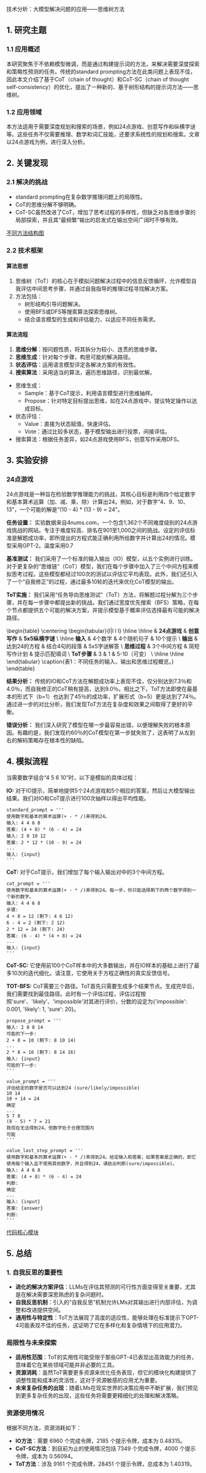 技术分析：大模型解决问题的应用——思维树方法

## 1. 研究主题

### 1.1 应用概述

本研究聚焦于不依赖模型微调，而是通过构建提示词的方法，来解决需要深度探索和策略性预测的任务。传统的standard prompting方法在此类问题上表现不佳，因此本文介绍了基于CoT（chain of thought）和CoT-SC（chain of thought self-consistency）的优化，提出了一种新的、基于树形结构的提示词方法——思维树。

### 1.2 应用领域

本方法适用于需要深度规划和搜索的场景，例如24点游戏、创意写作和纵横字谜等。这些任务不仅需要推理、数学和词汇技能，还要求系统性的规划和搜索。文章以24点游戏为例，进行深入分析。

## 2. 关键发现

### 2.1 解决的挑战

- standard prompting在复杂数学推理问题上的局限性。
- CoT的思维分解不够明确。
- CoT-SC虽然改进了CoT，增加了思考过程的多样性，但缺乏对各思维步骤的局部探索，并且其“最频繁”输出的启发式在输出空间广阔时不够有效。

[不同方法结构图](./pictures/teaser.png)

### 2.2 技术框架

#### 算法思想

1. 思维树（ToT）的核心在于模拟问题解决过程中的信息反馈循环，允许模型自我评估中间思考步骤，并通过自我指导的推理过程寻找解决方案。
2. 方法包括：
   - 树形结构引导问题解决。
   - 使用BFS或DFS等搜索算法探索思维树。
   - 结合语言模型的生成和评估能力，以适应不同任务需求。

#### 算法流程

1. **思维分解**：按问题性质，将其拆分为较小、连贯的思维步骤。
2. **思维生成**：针对每个步骤，构思可能的解决路径。
3. **状态评估**：运用语言模型评定各解决方案的有效性。
4. **搜索算法**：采用适当的算法，遍历思维路径，识别最优解。

- 思维生成：
  - Sample：基于CoT提示，利用语言模型进行思维抽样。
  - Propose：针对特定目标提出思维，如在24点游戏中，提议特定操作以达成目标。
- 状态评估：
  - Value：直接为状态赋值，快速评估。
  - Vote：通过比较多状态，基于模型输出进行投票，间接评估。
- 搜索算法：根据任务差异，如24点游戏使用BFS，创意写作采用DFS。

## 3. 实验安排

### 24点游戏

24点游戏是一种旨在检验数学推理能力的挑战，其核心目标是利用四个给定数字和基本算术运算（加、减、乘、除）计算出24。例如，对于数字“4、9、10、13”，一个可能的解是“(10 - 4) * (13 - 9) = 24”。

**任务设置：** 实验数据来自4nums.com，一个包含1,362个不同难度级别的24点游戏挑战的网站。专注于难度较高、排名在901至1,000之间的挑战。设定的评估标准是解题成功率，即所提出的方程式能正确利用所给数字并计算出24的情况。模型采用GPT-2。温度采用0.7

**基准测试：** 我们采用了一个标准的输入输出（IO）模型，以五个实例进行训练。对于更复杂的“思维链”（CoT）模型，我们在每个步骤中加入了三个中间方程来模拟思考过程。这些模型都经过100次的测试以评估它平均表现。此外，我们还引入了一个“自我修正”的过程，通过最多10轮的迭代来优化CoT模型的输出。

**ToT实施：** 我们采用“任务导向思维测试”（ToT）方法，将解题过程分解为三个步骤，并在每一步骤中都提出新的挑战。我们通过宽度优先搜索（BFS）策略，在每个节点都提供五个可能的解决方案，并提示模型基于概率评估选择最有可能的解决路径。

\begin{table}
\centering
\begin{tabular}{l|l l l}
\hline \hline
 & **24点游戏** & **创意写作** & **5x5纵横字谜** \\
\hline
**输入** & 4个数字 & 4个随机句子 & 10个提示 \\
**输出** & 达到24的方程 & 结合4句的段落 & 5x5字谜解答 \\
**思维过程** & 3个中间方程 & 简短写作计划 & 提示匹配填词 \\
**ToT步骤** & 3 & 1 & 5-10（可变） \\
\hline \hline
\end{tabular}
\caption{表1：不同任务的输入、输出和思维过程概览。}
\end{table}

**结果分析：** 传统的IO和CoT方法在解题成功率上表现不佳，仅分别达到7.3％和4.0％，而自我修正的CoT稍有提高，达到9.0％。相比之下，ToT方法即使在最基本的形式下（b=1）也达到了45％的成功率，扩展形式（b=5）更是达到了74％。通过进一步的对比分析，我们发现ToT方法在复杂度和效果之间取得了更好的平衡。

**错误分析：** 我们深入研究了模型在哪一步最容易出错，以便理解失败的根本原因。有趣的是，我们发现约60％的CoT模型在第一步就失败了，这表明了从左到右的解码策略存在根本性的缺陷。


## 4. 模拟流程

当需要数字组合“4 5 6 10”时，以下是模拟的具体过程：

**IO:** 对于IO提示，简单地提供5个24点游戏和5个相应的答案，然后让大模型输出结果。我们对IO和CoT提示进行100次抽样以得出平均性能。
```plaintext
standard_prompt = '''
使用数字和基本的算术运算(+ - * /)来得到24。
输入: 4 4 6 8
答案: (4 + 8) * (6 - 4) = 24
输入: 2 9 10 12
答案: 2 * 12 * (10 - 9) = 24
...
输入: {input}
'''
```

**CoT:** 对于CoT提示，我们增加了每个输入输出对中的3个中间方程。
```plaintext
cot_prompt = '''
使用数字和基本的算术运算(+ - * /)来得到24。每一步，你只能选择剩下的两个数字得到一个新的数字。
输入: 4 4 6 8
步骤:
4 + 8 = 12 (剩下: 4 6 12)
6 - 4 = 2 (剩下: 2 12)
2 * 12 = 24 (剩下: 24)
答案: (6 - 4) * (4 + 8) = 24
...
输入: {input}
'''
```

**CoT-SC:** 它使用前100个CoT样本中的大多数输出，并在IO样本的基础上进行了最多10次的迭代细化。请注意，它使用关于方程正确性的真实反馈信号。

**TOT-BFS:** CoT需要三个路径。ToT首先只需要生成多个结果节点。生成完毕后，我们需要找到最佳路径。此时有一个评估过程，评估过程按照'sure'、'likely'、'impossible'对其进行评价，分数的设定为{'impossible': 0.001, 'likely': 1, 'sure': 20}。
```plaintext
propose_prompt = '''
输入: 2 8 8 14
可能的下一步:
2 + 8 = 10 (剩下: 8 10 14)
...
2 * 8 = 16 (剩下: 8 14 16)
输入: {input}
可能的下一步:
'''

value_prompt = '''
评估给定的数字是否可以达到24 (sure/likely/impossible)
10 14
10 + 14 = 24
确定
...
5 7 8
(8 - 5) * 7 = 21
我现在无法得到24，但数字处于合理范围内
可能
'''

value_last_step_prompt = '''
使用数字和基本的算术运算(+ - * /)来得到24。给定输入和答案，如果答案是正确的，即它使用每个输入且不使用其他数字，并且得到24，请给出判断(sure/impossible)。
输入: 4 4 6 8
答案: (4 + 8) * (6 - 4) = 24
判断: 
确定
...
输入: {input}
答案: {answer}
判断:
'''
```

[代码核心模块](./pictures/代码核心模块.png)

## 5. 总结

### 1. 自我反思的重要性
   - **进化的解决方案评估**：LLMs在评估其预测的可行性方面变得至关重要，尤其是在解决需要深思熟虑的复杂问题时。
   - **自我反思机制**：引入的“自我反思”机制允许LMs对其输出进行内部评估，为调整和改进提供空间。
   - **通用性与特定性**：ToT方法展现了高度的适应性，能够处理在标准提示下GPT-4可能表现不佳的任务，这证明了它在多样化和复杂情境下的应用潜力。

### 局限性与未来探索
- **适用性范围**：ToT的实用性可能受限于那些GPT-4已表现出高效能力的任务，意味着它在某些领域可能并非必要的工具。
- **资源消耗**：虽然ToT需要更多资源来优化任务表现，但它的模块化构建提供了调整性能和成本的灵活性，这对于资源敏感的应用尤为重要。
- **未来复杂任务的出现**：随着LMs在现实世界的决策应用中不断扩展，我们预见到更多复杂任务的出现，这些任务将需要更精细化的处理和解决策略。

### 资源使用情况
根据不同方法，资源消耗如下：
- **IO方法**：需要 6960 个完成令牌，2185 个提示令牌，成本为 0.48315。
- **CoT-SC方法**：到目前为止的使用情况包括 7349 个完成令牌，4000 个提示令牌，成本为 0.56094。
- **ToT方法**：涉及 9161 个完成令牌，28451 个提示令牌，总成本为 1.40319。
